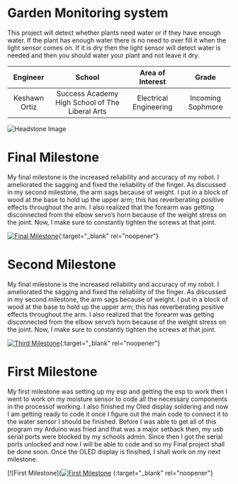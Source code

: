 ﻿# Garden Monitoring system
This project will detect whether plants need water or if they have enough water. If the plant has enough water there is no need to over fill it when the light sensor comes on. If it is dry then the light sensor will detect water is needed and then you should water your plant and not leave it dry.

| **Engineer** | **School** | **Area of Interest** | **Grade** |
|:--:|:--:|:--:|:--:|
| Keshawn Ortiz | Success Academy High School of The Liberal Arts | Electrical Engineering | Incoming Sophmore

![Headstone Image](https://bluestampengineering.com/wp-content/uploads/2016/05/improve.jpg)
  
# Final Milestone
My final milestone is the increased reliability and accuracy of my robot. I ameliorated the sagging and fixed the reliability of the finger. As discussed in my second milestone, the arm sags because of weight. I put in a block of wood at the base to hold up the upper arm; this has reverberating positive effects throughout the arm. I also realized that the forearm was getting disconnected from the elbow servo’s horn because of the weight stress on the joint. Now, I make sure to constantly tighten the screws at that joint. 

[![Final Milestone](https://res.cloudinary.com/marcomontalbano/image/upload/v1612573869/video_to_markdown/images/youtube--F7M7imOVGug-c05b58ac6eb4c4700831b2b3070cd403.jpg )](https://www.youtube.com/watch?v=F7M7imOVGug&feature=emb_logo "Final Milestone"){:target="_blank" rel="noopener"}

# Second Milestone
My final milestone is the increased reliability and accuracy of my robot. I ameliorated the sagging and fixed the reliability of the finger. As discussed in my second milestone, the arm sags because of weight. I put in a block of wood at the base to hold up the upper arm; this has reverberating positive effects throughout the arm. I also realized that the forearm was getting disconnected from the elbow servo’s horn because of the weight stress on the joint. Now, I make sure to constantly tighten the screws at that joint.

[![Third Milestone](https://res.cloudinary.com/marcomontalbano/image/upload/v1612574014/video_to_markdown/images/youtube--y3VAmNlER5Y-c05b58ac6eb4c4700831b2b3070cd403.jpg)](https://www.youtube.com/watch?v=y3VAmNlER5Y&feature=emb_logo "Second Milestone"){:target="_blank" rel="noopener"}
# First Milestone
  

My first milestone was setting up my esp and getting the esp to work then I went to work on my moisture sensor to code all the necessary components in the processof working. I also finished my Oled display soldering and now I am getting ready to code it once I figure out the main code to connect it to the water sensor I should be finished. Before I was able to get all of this program my Arduino was fried and that was a major setback then, my usb serial ports were blocked by my schools admin. Since then I got the serial ports unlocked and now I will be able to code and so my Final project shall be done soon. Once the OLED display is finsihed, I shall work on my next milestone.

[![First Milestone]([![First Milestone](https://res.cloudinary.com/marcomontalbano/image/upload/v1626794493/video_to_markdown/images/youtube--RCcdHDg0b2g-c05b58ac6eb4c4700831b2b3070cd403.jpg)](https://youtu.be/RCcdHDg0b2g "First Milestone") {:target="_blank" rel="noopener"}
